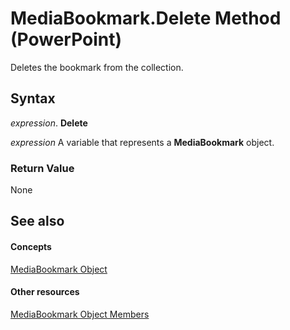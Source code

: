 
# MediaBookmark.Delete Method (PowerPoint)

Deletes the bookmark from the collection. 


## Syntax

 _expression_. **Delete**

 _expression_ A variable that represents a **MediaBookmark** object.


### Return Value

None


## See also


#### Concepts


[MediaBookmark Object](8340edc3-e9e8-3f65-a1ca-88ff83006a22.md)
#### Other resources


[MediaBookmark Object Members](64d172af-b814-630a-4443-38f4ccd1532a.md)
